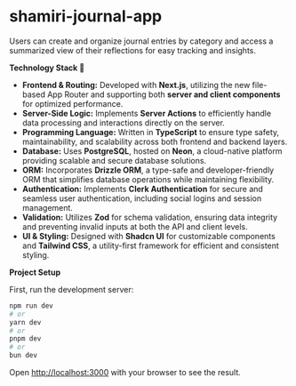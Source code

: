 # shamiri-journal-app
Users can create and organize journal entries by category and access a summarized view of their reflections for easy tracking and insights.


**Technology Stack 🚀**

- **Frontend & Routing:** Developed with **Next.js**, utilizing the new file-based App Router and supporting both **server and client components** for optimized performance.  
- **Server-Side Logic:** Implements **Server Actions** to efficiently handle data processing and interactions directly on the server.  
- **Programming Language:** Written in **TypeScript** to ensure type safety, maintainability, and scalability across both frontend and backend layers.  
- **Database:** Uses **PostgreSQL**, hosted on **Neon**, a cloud-native platform providing scalable and secure database solutions.  
- **ORM:** Incorporates **Drizzle ORM**, a type-safe and developer-friendly ORM that simplifies database operations while maintaining flexibility.  
- **Authentication:** Implements **Clerk Authentication** for secure and seamless user authentication, including social logins and session management.  
- **Validation:** Utilizes **Zod** for schema validation, ensuring data integrity and preventing invalid inputs at both the API and client levels.  
- **UI & Styling:** Designed with **Shadcn UI** for customizable components and **Tailwind CSS**, a utility-first framework for efficient and consistent styling.  

**Project Setup**

First, run the development server:

```bash
npm run dev
# or
yarn dev
# or
pnpm dev
# or
bun dev
```

Open [http://localhost:3000](http://localhost:3000) with your browser to see the result.


